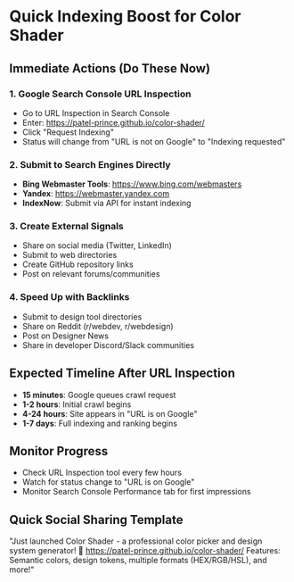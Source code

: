 # Quick Indexing Boost for Color Shader

## Immediate Actions (Do These Now)

### 1. Google Search Console URL Inspection

- Go to URL Inspection in Search Console
- Enter: https://patel-prince.github.io/color-shader/
- Click "Request Indexing"
- Status will change from "URL is not on Google" to "Indexing requested"

### 2. Submit to Search Engines Directly

- **Bing Webmaster Tools**: https://www.bing.com/webmasters
- **Yandex**: https://webmaster.yandex.com
- **IndexNow**: Submit via API for instant indexing

### 3. Create External Signals

- Share on social media (Twitter, LinkedIn)
- Submit to web directories
- Create GitHub repository links
- Post on relevant forums/communities

### 4. Speed Up with Backlinks

- Submit to design tool directories
- Share on Reddit (r/webdev, r/webdesign)
- Post on Designer News
- Share in developer Discord/Slack communities

## Expected Timeline After URL Inspection

- **15 minutes**: Google queues crawl request
- **1-2 hours**: Initial crawl begins
- **4-24 hours**: Site appears in "URL is on Google"
- **1-7 days**: Full indexing and ranking begins

## Monitor Progress

- Check URL Inspection tool every few hours
- Watch for status change to "URL is on Google"
- Monitor Search Console Performance tab for first impressions

## Quick Social Sharing Template

"Just launched Color Shader - a professional color picker and design system generator! 🎨
https://patel-prince.github.io/color-shader/
Features: Semantic colors, design tokens, multiple formats (HEX/RGB/HSL), and more!"
